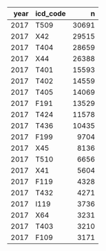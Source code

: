 | year|icd_code |     n|
|----:|:--------|-----:|
| 2017|T509     | 30691|
| 2017|X42      | 29515|
| 2017|T404     | 28659|
| 2017|X44      | 26388|
| 2017|T401     | 15593|
| 2017|T402     | 14559|
| 2017|T405     | 14069|
| 2017|F191     | 13529|
| 2017|T424     | 11578|
| 2017|T436     | 10435|
| 2017|F199     |  9704|
| 2017|X45      |  8136|
| 2017|T510     |  6656|
| 2017|X41      |  5604|
| 2017|F119     |  4328|
| 2017|T432     |  4271|
| 2017|I119     |  3736|
| 2017|X64      |  3231|
| 2017|T403     |  3210|
| 2017|F109     |  3171|
